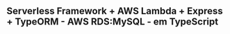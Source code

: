 <h2><b>Serverless Framework + AWS Lambda + Express + TypeORM - AWS RDS:MySQL - em TypeScript</b></h2>

